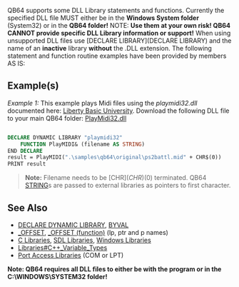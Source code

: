QB64 supports some DLL Library statements and functions. Currently the specified DLL file MUST either be in the **Windows System folder** (System32) or in the **QB64 folder!** NOTE: **Use them at your own risk! QB64 CANNOT provide specific DLL Library information or support!** When using unsupported DLL files use [DECLARE LIBRARY](DECLARE LIBRARY) and the name of an **inactive** library **without** the .DLL extension. The following statement and function routine examples have been provided by members AS IS:

## Example(s)

*Example 1:* This example plays Midi files using the *playmidi32.dll* documented here: [Liberty Basic University](http://libertybasicuniversity.com/lbnews/nl110/midi3.htm). Download the following DLL file to your main QB64 folder: [PlayMidi32.dll](https://www.qb64.org/resources/Playmidi32.dll)

```vb

DECLARE DYNAMIC LIBRARY "playmidi32"
    FUNCTION PlayMIDI& (filename AS STRING)
END DECLARE
result = PlayMIDI(".\samples\qb64\original\ps2battl.mid" + CHR$(0))
PRINT result

```

> **Note:** Filename needs to be [CHR$](CHR$)(0) terminated. QB64 [STRING](STRING)s are passed to external libraries as pointers to first character.

## See Also

* [DECLARE DYNAMIC LIBRARY](DECLARE-DYNAMIC-LIBRARY), [BYVAL](BYVAL)
* [_OFFSET](_OFFSET), [_OFFSET (function)](_OFFSET-(function)) (lp, ptr and p names)
* [C Libraries](C-Libraries), [SDL Libraries](SDL-Libraries), [Windows Libraries](Windows-Libraries)
* [Libraries#C++_Variable_Types](Libraries#C++_Variable_Types)
* [Port Access Libraries](Port-Access-Libraries) (COM or LPT)

**Note: QB64 requires all DLL files to either be with the program or in the C:\WINDOWS\SYSTEM32 folder!**

